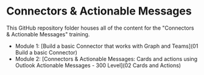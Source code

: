 # Connectors & Actionable Messages

This GitHub repository folder houses all of the content for the "Connectors & Actionable Messages" training.

- Module 1: [Build a basic Connector that works with Graph and Teams](01 Build a basic Connector)
- Module 2: [Connectors & Actionable Messages: Cards and actions using Outlook Actionable Messages - 300 Level](02 Cards and Actions)